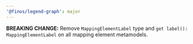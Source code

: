 ```yaml
---
'@finos/legend-graph': major
---
```


**BREAKING CHANGE:** Remove `MappingElementLabel` type and `get label(): MappingElementLabel` on all mapping element metamodels.
